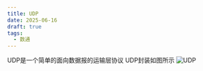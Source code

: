 ```yaml
---
title: UDP
date: 2025-06-16
draft: true
tags:
  - 数通
---
```


UDP是一个简单的面向数据报的运输层协议
UDP封装如图所示
![UDP](static/network/udp1.png)